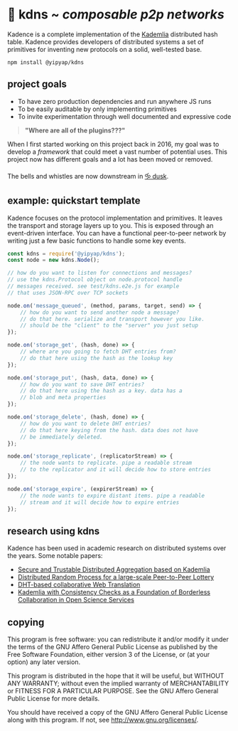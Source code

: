 # 🎼 kdns ~ *composable p2p networks*

Kadence is a complete implementation of the 
[Kademlia](http://www.scs.stanford.edu/%7Edm/home/papers/kpos.pdf) distributed 
hash table. Kadence provides developers of distributed systems a 
set of primitives for inventing new protocols on a solid, well-tested base.

```
npm install @yipyap/kdns
```

## project goals

* To have zero production dependencies and run anywhere JS runs
* To be easily auditable by only implementing primitives
* To invite experimentation through well documented and expressive code

> **"Where are all of the plugins???"**

When I first started working on this project back in 2016, my goal 
was to develop a *framework* that could meet a vast number of 
potential uses. This project now has different goals and a lot has 
been moved or removed.

The bells and whistles are now downstream in [🝰 dusk](https://rundusk.org/).

## example: quickstart template

Kadence focuses on the protocol implementation and primitives. It leaves 
the transport and storage layers up to you. This is exposed through an 
event-driven interface. You can have a functional peer-to-peer network 
by writing just a few basic functions to handle some key events.

```js
const kdns = require('@yipyap/kdns');
const node = new kdns.Node();

// how do you want to listen for connections and messages?
// use the kdns.Protocol object on node.protocol handle 
// messages received. see test/kdns.e2e.js for example 
// that uses JSON-RPC over TCP sockets

node.on('message_queued', (method, params, target, send) => {
    // how do you want to send another node a message?
    // do that here. serialize and transport however you like.
    // should be the "client" to the "server" you just setup
});

node.on('storage_get', (hash, done) => {
    // where are you going to fetch DHT entries from?
    // do that here using the hash as the lookup key
});

node.on('storage_put', (hash, data, done) => {
    // how do you want to save DHT entries?
    // do that here using the hash as a key. data has a 
    // blob and meta properties
});

node.on('storage_delete', (hash, done) => {
    // how do you want to delete DHT entries?
    // do that here keying from the hash. data does not have 
    // be immediately deleted.
});

node.on('storage_replicate', (replicatorStream) => {
    // the node wants to replicate. pipe a readable stream 
    // to the replicator and it will decide how to store entries
});

node.on('storage_expire', (expirerStream) => {
    // the node wants to expire distant items. pipe a readable
    // stream and it will decide how to expire entries
});

```

## research using kdns

Kadence has been used in academic research on distributed systems over the years. 
Some notable papers:

* [Secure and Trustable Distributed Aggregation based on Kademlia](https://arxiv.org/pdf/1709.03265.pdf)
* [Distributed Random Process for a large-scale Peer-to-Peer Lottery](https://hal.inria.fr/hal-01583824/document)
* [DHT-based collaborative Web Translation](https://etd.ohiolink.edu/!etd.send_file?accession=ucin1479821556144121&disposition=inline)
* [Kademlia with Consistency Checks as a Foundation of Borderless Collaboration in Open Science Services](https://www.sciencedirect.com/science/article/pii/S1877050916327041)

## copying

This program is free software: you can redistribute it and/or modify
it under the terms of the GNU Affero General Public License as published by
the Free Software Foundation, either version 3 of the License, or
(at your option) any later version.

This program is distributed in the hope that it will be useful,
but WITHOUT ANY WARRANTY; without even the implied warranty of
MERCHANTABILITY or FITNESS FOR A PARTICULAR PURPOSE.  See the
GNU Affero General Public License for more details.

You should have received a copy of the GNU Affero General Public License
along with this program.  If not, see <http://www.gnu.org/licenses/>.



